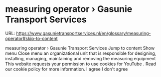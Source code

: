 # measuring operator › Gasunie Transport Services

URL: https://www.gasunietransportservices.nl/en/glossary/measuring-operator#skip-to-content

measuring operator › Gasunie Transport Services
Jump to content
Show menu
Close menu
an organizational unit that is responsible for designing, installing, managing, maintaining and removing the
measuring equipment
This website requests your permission to use cookies for
YouTube
. Read our
cookie policy
for more information.
I agree
I don't agree